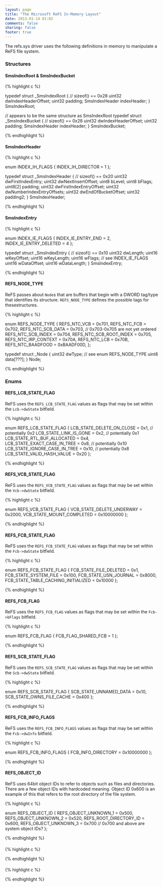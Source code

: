 ```yaml
---
layout: page
title: "The Microsoft ReFS In-Memory Layout"
date: 2013-01-14 01:02
comments: false
sharing: false
footer: true
---
```


The refs.sys driver uses the following definitions in memory to manipulate a ReFS file system.

### Structures

#### SmsIndexRoot & SmsIndexBucket

{% highlight c %}

typedef struct _SmsIndexRoot {  // sizeof() == 0x28
    uint32         dwIndexHeaderOffset;
    uint32         padding;
    SmsIndexHeader indexHeader; 
} SmsIndexRoot;

// appears to be the same structure as SmsIndexRoot
typedef struct _SmsIndexBucket {  // sizeof() == 0x28
    uint32   dwIndexHeaderOffset;
    uint32   padding;
    SmsIndexHeader indexHeader; 
} SmsIndexBucket;

{% endhighlight %}    

#### SmsIndexHeader

{% highlight c %}

enum INDEX_IH_FLAGS {
    INDEX_IH_DIRECTOR = 1
};

typedef struct _SmsIndexHeader {  //  sizeof() == 0x20
    uint32   dwFirstIndexEntry;
    uint32   dwNextInsertOffset;
    uint8    bLevel;
    uint8    bFlags;
    uint8[2] padding;
    uint32   dwFirstIndexEntryOffset;
    uint32   dwNumberIndexEntryOffsets;
    uint32   dwEndOfBucketOffset;
    uint32   padding2;
} SmsIndexHeader;

{% endhighlight %}    

#### SmsIndexEntry

{% highlight c %}

enum INDEX_IE_FLAGS {
    INDEX_IE_ENTRY_END  = 2,
    INDEX_IE_ENTRY_DELETED  = 4
};

typedef struct _SmsIndexEntry {  // sizeof() == 0x10
    uint32 dwLength;
    uint16 wKeyOffset;
    uint16 wKeyLength;
    uint16 wFlags;  // see INDEX_IE_FLAGS
    uint16 wDataOffset;
    uint16 wDataLength;
} SmsIndexEntry;

{% endhighlight %}    

#### REFS_NODE_TYPE

ReFS passes about `Node`s that are buffers that begin with a DWORD tag/type that identifies its structure. `REFS_NODE_TYPE` defines the possible tags for  thesestructures.

{% highlight c %}

enum REFS_NODE_TYPE {
    REFS_NTC_VCB             = 0x701,
    REFS_NTC_FCB             = 0x702,
    REFS_NTC_SCB_DATA        = 0x703,      // 0x703-0x705 are not yet ordered
    REFS_NTC_SCB_INDEX       = 0x704,
    REFS_NTC_SCB_ROOT_INDEX  = 0x705,
    REFS_NTC_IRP_CONTEXT     = 0x70A,
    REFS_NTC_LCB             = 0x70B,
    REFS_NTC_BAADFOOD        = 0xBAADF00D,
};

typedef struct _Node {
    uint32 dwType;  // see enum REFS_NODE_TYPE
    uint8 data[???];
} Node;

{% endhighlight %}


### Enums

#### REFS_LCB_STATE_FLAG

ReFS uses the `REFS_LCB_STATE_FLAG` values as flags that may be set within the `Lcb->dwState` bitfield.

{% highlight c %}

enum REFS_LCB_STATE_FLAG {
    LCB_STATE_DELETE_ON_CLOSE      = 0x1,   // potentially 0x2
    LCB_STATE_LINK_IS_GONE         = 0x2,   // potentially 0x1
    LCB_STATE_RTL_BUF_ALLOCATED    = 0x4,  
    LCB_STATE_EXACT_CASE_IN_TREE   = 0x8,   // potentially 0x10 
    LCB_STATE_IGNORE_CASE_IN_TREE  = 0x10,  // potentially 0x8
    LCB_STATE_VALID_HASH_VALUE     = 0x20
};

{% endhighlight %}

#### REFS_VCB_STATE_FLAG

ReFS uses the `REFS_VCB_STATE_FLAG` values as flags that may be set within the `Vcb->dwState` bitfield.

{% highlight c %}

enum REFS_VCB_STATE_FLAG {
    VCB_STATE_DELETE_UNDERWAY  = 0x2000,
    VCB_STATE_MOUNT_COMPLETED  = 0x10000000
};

{% endhighlight %}

#### REFS_FCB_STATE_FLAG

ReFS uses the `REFS_FCB_STATE_FLAG` values as flags that may be set within the `Fcb->dwState` bitfield.

{% highlight c %}

enum REFS_FCB_STATE_FLAG {
    FCB_STATE_FILE_DELETED               = 0x1,
    FCB_STATE_SYSTEM_FILE                = 0x100,
    FCB_STATE_USN_JOURNAL                = 0x8000,
    FCB_STATE_TABLE_CACHING_INITIALIZED  = 0x10000
};

{% endhighlight %}

#### REFS_FCB_FLAG

ReFS uses the `REFS_FCB_FLAG`  values as flags that may be set within the `Fcb->bFlags` bitfield.

{% highlight c %}

enum REFS_FCB_FLAG {
    FCB_FLAG_SHARED_FCB  = 1
};

{% endhighlight %}

#### REFS_SCB_STATE_FLAG

ReFS uses the `REFS_SCB_STATE_FLAG` values as flags that may be set within the `Scb->dwState` bitfield.

{% highlight c %}

enum REFS_SCB_STATE_FLAG {
    SCB_STATE_UNNAMED_DATA  = 0x10,
    SCB_STATE_OWNS_FILE_CACHE  = 0x400
};

{% endhighlight %}

#### REFS_FCB_INFO_FLAGS

ReFS uses the `REFS_FCB_INFO_FLAGS` values as flags that may be set within the `Fcb->dwInfo` bitfield.

{% highlight c %}

enum REFS_FCB_INFO_FLAGS {
    FCB_INFO_DIRECTORY  = 0x10000000
};

{% endhighlight %}

#### REFS_OBJECT_ID

ReFS uses 64bit object IDs to refer to objects such as files and directories. There are a few object IDs with hardcoded meaning. Object ID 0x600 is an example of this that refers to the root directory of the file system.

{% highlight c %}

enum REFS_OBJECT_ID {
    REFS_OBJECT_UNKNOWN_1   = 0x500,
    REFS_OBJECT_UNKNOWN_2   = 0x520,
    REFS_ROOT_DIRECTORY_ID  = 0x600,
    REFS_OBJECT_UNKNOWN_3   = 0x700   // 0x700 and above are system object IDs?
};

{% endhighlight %}

####

{% highlight c %}

{% endhighlight %}

####

{% highlight c %}

{% endhighlight %}


